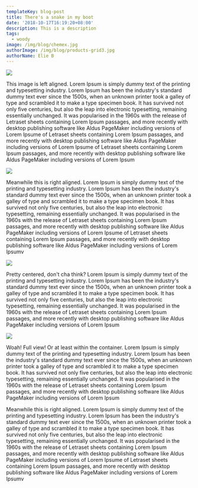 ```yaml
---
templateKey: blog-post
title: There's a snake in my boot
date: '2018-10-17T16:19:20+08:00'
description: This is a description
tags:
  - woody
image: /img/blog/chemex.jpg
authorImage: /img/blog/products-grid3.jpg
authorName: Elie B
---
```

<img src="https://media.mnn.com/assets/images/2018/03/coffee_foam.jpg.653x0_q80_crop-smart.jpg" class="img-left" />

This image is left aligned. Lorem Ipsum is simply dummy text of the printing and typesetting industry. Lorem Ipsum has been the industry's standard dummy text ever since the 1500s, when an unknown printer took a galley of type and scrambled it to make a type specimen book. It has survived not only five centuries, but also the leap into electronic typesetting, remaining essentially unchanged. It was popularised in the 1960s with the release of Letraset sheets containing Lorem Ipsum passages, and more recently with desktop publishing software like Aldus PageMaker including versions of Lorem Ipsume of Letraset sheets containing Lorem Ipsum passages, and more recently with desktop publishing software like Aldus PageMaker including versions of Lorem Ipsume of Letraset sheets containing Lorem Ipsum passages, and more recently with desktop publishing software like Aldus PageMaker including versions of Lorem Ipsum

<img src="https://media.mnn.com/assets/images/2018/03/coffee_foam.jpg.653x0_q80_crop-smart.jpg" class="img-right" />

Meanwhile this is right aligned. Lorem Ipsum is simply dummy text of the printing and typesetting industry. Lorem Ipsum has been the industry's standard dummy text ever since the 1500s, when an unknown printer took a galley of type and scrambled it to make a type specimen book. It has survived not only five centuries, but also the leap into electronic typesetting, remaining essentially unchanged. It was popularised in the 1960s with the release of Letraset sheets containing Lorem Ipsum passages, and more recently with desktop publishing software like Aldus PageMaker including versions of Lorem Ipsume of Letraset sheets containing Lorem Ipsum passages, and more recently with desktop publishing software like Aldus PageMaker including versions of Lorem Ipsumv

<img src="https://media.mnn.com/assets/images/2018/03/coffee_foam.jpg.653x0_q80_crop-smart.jpg" class="img-center" />

Pretty centered, don't cha think? Lorem Ipsum is simply dummy text of the printing and typesetting industry. Lorem Ipsum has been the industry's standard dummy text ever since the 1500s, when an unknown printer took a galley of type and scrambled it to make a type specimen book. It has survived not only five centuries, but also the leap into electronic typesetting, remaining essentially unchanged. It was popularised in the 1960s with the release of Letraset sheets containing Lorem Ipsum passages, and more recently with desktop publishing software like Aldus PageMaker including versions of Lorem Ipsum

<img src="https://media.mnn.com/assets/images/2018/03/coffee_foam.jpg.653x0_q80_crop-smart.jpg" class="img-full" />

Woah! Full view! Or at least within the container. Lorem Ipsum is simply dummy text of the printing and typesetting industry. Lorem Ipsum has been the industry's standard dummy text ever since the 1500s, when an unknown printer took a galley of type and scrambled it to make a type specimen book. It has survived not only five centuries, but also the leap into electronic typesetting, remaining essentially unchanged. It was popularised in the 1960s with the release of Letraset sheets containing Lorem Ipsum passages, and more recently with desktop publishing software like Aldus PageMaker including versions of Lorem Ipsum

Meanwhile this is right aligned. Lorem Ipsum is simply dummy text of the printing and typesetting industry. Lorem Ipsum has been the industry's standard dummy text ever since the 1500s, when an unknown printer took a galley of type and scrambled it to make a type specimen book. It has survived not only five centuries, but also the leap into electronic typesetting, remaining essentially unchanged. It was popularised in the 1960s with the release of Letraset sheets containing Lorem Ipsum passages, and more recently with desktop publishing software like Aldus PageMaker including versions of Lorem Ipsume of Letraset sheets containing Lorem Ipsum passages, and more recently with desktop publishing software like Aldus PageMaker including versions of Lorem Ipsumv

